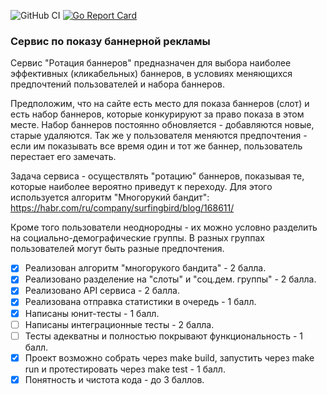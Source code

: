 ![GitHub CI](https://github.com/LightAir/bas/actions/workflows/ci.yml/badge.svg)
[![Go Report Card](https://goreportcard.com/badge/github.com/LightAir/bas)](https://goreportcard.com/report/github.com/LightAir/bas)

### Сервис по показу баннерной рекламы

Сервис "Ротация баннеров" предназначен для выбора наиболее эффективных (кликабельных) баннеров, в условиях меняющихся предпочтений пользователей и набора баннеров.

Предположим, что на сайте есть место для показа баннеров (слот) и есть набор баннеров, которые конкурируют за право показа в этом месте. Набор баннеров постоянно обновляется - добавляются новые, старые удаляются. Так же у пользователя меняются предпочтения - если им показывать все время один и тот же баннер, пользователь перестает его замечать.

Задача сервиса - осуществлять "ротацию" баннеров, показывая те, которые наиболее вероятно приведут к переходу. Для этого используется алгоритм "Многорукий бандит": https://habr.com/ru/company/surfingbird/blog/168611/

Кроме того пользователи неоднородны - их можно условно разделить на социально-демографические группы. В разных группах пользователей могут быть разные предпочтения.

- [x] Реализован алгоритм "многорукого бандита" - 2 балла.
- [x] Реализовано разделение на "слоты" и "соц.дем. группы" - 2 балла.
- [x] Реализовано API сервиса - 2 балла.
- [x] Реализована отправка статистики в очередь - 1 балл.
- [x] Написаны юнит-тесты - 1 балл.
- [ ] Написаны интеграционные тесты - 2 балла.
- [ ] Тесты адекватны и полностью покрывают функциональность - 1 балл.
- [x] Проект возможно собрать через make build, запустить через make run и протестировать через make test - 1 балл.
- [x] Понятность и чистота кода - до 3 баллов.